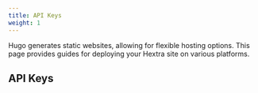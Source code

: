 ```yaml
---
title: API Keys
weight: 1
---
```


Hugo generates static websites, allowing for flexible hosting options.
This page provides guides for deploying your Hextra site on various platforms.

<!--more-->


## API Keys